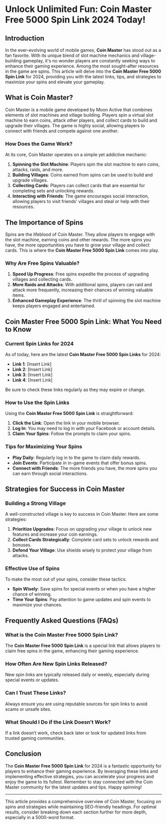 # Unlock Unlimited Fun: Coin Master Free 5000 Spin Link 2024 Today!

## Introduction

In the ever-evolving world of mobile games, **Coin Master** has stood out as a fan favorite. With its unique blend of slot machine mechanics and village-building gameplay, it's no wonder players are constantly seeking ways to enhance their gaming experience. Among the most sought-after resources in the game are spins. This article will delve into the **Coin Master Free 5000 Spin Link** for 2024, providing you with the latest links, tips, and strategies to maximize your spins and elevate your gameplay.

## What is Coin Master?

Coin Master is a mobile game developed by Moon Active that combines elements of slot machines and village building. Players spin a virtual slot machine to earn coins, attack other players, and collect cards to build and upgrade their villages. The game is highly social, allowing players to connect with friends and compete against one another.

### How Does the Game Work?

At its core, Coin Master operates on a simple yet addictive mechanic:

1. **Spinning the Slot Machine**: Players spin the slot machine to earn coins, attacks, raids, and more.
2. **Building Villages**: Coins earned from spins can be used to build and upgrade villages.
3. **Collecting Cards**: Players can collect cards that are essential for completing sets and unlocking rewards.
4. **Interacting with Friends**: The game encourages social interaction, allowing players to visit friends’ villages and steal or help with their resources.

## The Importance of Spins

Spins are the lifeblood of Coin Master. They allow players to engage with the slot machine, earning coins and other rewards. The more spins you have, the more opportunities you have to grow your village and collect cards. This is where the **Coin Master Free 5000 Spin Link** comes into play.

### Why Are Free Spins Valuable?

1. **Speed Up Progress**: Free spins expedite the process of upgrading villages and collecting cards.
2. **More Raids and Attacks**: With additional spins, players can raid and attack more frequently, increasing their chances of winning valuable items.
3. **Enhanced Gameplay Experience**: The thrill of spinning the slot machine keeps players engaged and entertained.

## Coin Master Free 5000 Spin Link: What You Need to Know

### Current Spin Links for 2024

As of today, here are the latest **Coin Master Free 5000 Spin Links** for 2024:

- **Link 1**: [Insert Link]
- **Link 2**: [Insert Link]
- **Link 3**: [Insert Link]
- **Link 4**: [Insert Link]

Be sure to check these links regularly as they may expire or change.

### How to Use the Spin Links

Using the **Coin Master Free 5000 Spin Link** is straightforward:

1. **Click the Link**: Open the link in your mobile browser.
2. **Log In**: You may need to log in with your Facebook or account details.
3. **Claim Your Spins**: Follow the prompts to claim your spins.

### Tips for Maximizing Your Spins

- **Play Daily**: Regularly log in to the game to claim daily rewards.
- **Join Events**: Participate in in-game events that offer bonus spins.
- **Connect with Friends**: The more friends you have, the more spins you can earn through social interactions.

## Strategies for Success in Coin Master

### Building a Strong Village

A well-constructed village is key to success in Coin Master. Here are some strategies:

1. **Prioritize Upgrades**: Focus on upgrading your village to unlock new features and increase your coin earnings.
2. **Collect Cards Strategically**: Complete card sets to unlock rewards and bonuses.
3. **Defend Your Village**: Use shields wisely to protect your village from attacks.

### Effective Use of Spins

To make the most out of your spins, consider these tactics:

- **Spin Wisely**: Save spins for special events or when you have a higher chance of winning.
- **Time Your Spins**: Pay attention to game updates and spin events to maximize your chances.

## Frequently Asked Questions (FAQs)

### What is the Coin Master Free 5000 Spin Link?

The **Coin Master Free 5000 Spin Link** is a special link that allows players to claim free spins in the game, enhancing their gaming experience.

### How Often Are New Spin Links Released?

New spin links are typically released daily or weekly, especially during special events or updates.

### Can I Trust These Links?

Always ensure you are using reputable sources for spin links to avoid scams or unsafe sites.

### What Should I Do if the Link Doesn’t Work?

If a link doesn’t work, check back later or look for updated links from trusted gaming communities.

## Conclusion

The **Coin Master Free 5000 Spin Link** for 2024 is a fantastic opportunity for players to enhance their gaming experience. By leveraging these links and implementing effective strategies, you can accelerate your progress and enjoy the game to its fullest. Remember to stay connected with the Coin Master community for the latest updates and tips. Happy spinning!

---

This article provides a comprehensive overview of Coin Master, focusing on spins and strategies while maintaining SEO-friendly headings. For optimal results, consider breaking down each section further for more depth, especially in a 5000-word format.
